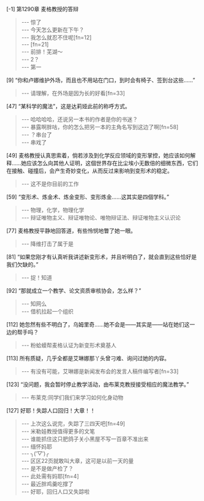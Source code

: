 
[-1] 第1290章 麦格教授的答辩
>--- 惊了<br>
>--- 今天怎么更新在下午？<br>
>--- 我怎么就忍不住呢[fn=12]<br>
>--- [fn=21]<br>
>--- 前排！芜湖～<br>
>--- 2？<br>
>--- 第一<br>

[9] “你和卢娜维护外场，而且也不用站在门口，到时会有椅子、签到台这些……”
>--- 请理解，在外场是因为长的好看[fn=33]<br>

[47] “某科学的魔法”，这是达莉娅此前的称呼方式。
>--- 哈哈哈哈，还说另一本书的作者是你的书迷？<br>
>--- 暴露啊胖咕，你的怎么把另一本的主角名写到这边了啊[fn=58]<br>
>--- ？串台了<br>
>--- 串戏了<br>

[49] 麦格教授认真思索着，倘若涉及到化学反应领域的变形掌控，她应该如何解释……她应该怎么向其他人证明，这個世界存在比尘埃小无数倍的细微东西，它们在接触、碰撞后，会产生奇妙变化，从而反过来影响到变形术的稳定。
>--- 这不是你目前的工作<br>

[59] “变形术、炼金术、炼金变形、变形炼金……这其实是四個学科。”
>--- 物理，化学，物理化学<br>
>--- 辩证唯物主义、辩证唯物论、唯物辩证法、辩证唯物主义认识论<br>

[77] 麦格教授平静地回答道，有些怜悯地瞥了她一眼。
>--- 降维打击了属于是<br>

[81] “如果您刚才有认真听我讲述新变形术，并且听明白了，就会直到这些恰好是我们欠缺的。”
>--- 捉！知道<br>

[92] “那就成立一个教学、论文资质审核协会，怎么样？”
>--- 知网么<br>
>--- 借机拉起一个组织<br>

[112] 她忽然有些不明白了，乌姆里奇……她不会是——其实是——站在她们这一边的帮手吗？
>--- 粉蛤蟆帮麦格认证为新变形术奠基人<br>

[113] 所有质疑，几乎全都是艾琳娜那丫头曾刁难、询问过她的内容。
>--- 有没有可能，艾琳娜是新闻发布会的发言人稿件编写者[fn=33]<br>

[123] “没问题，我会暂时停止教学活动，由布莱克教授接受相应的魔法教学。”
>--- 布莱克:同学们我们来学习如何化身动物<br>

[127] 好耶！失踪人口回归！大章！！
>--- 上次这么说完，失踪了三四天吧[fn=49]<br>
>--- 米勒娃教授值得更多的文笔<br>
>--- 谁能抓住这只肥鸽子关小黑屋不写一百章不准出来<br>
>--- 缅怀妈耶<br>
>--- ╮(‵▽′)╭<br>
>--- 区区22页就敢叫大章，这可是以前一天的量<br>
>--- 是不是做产检了？<br>
>--- 此处需有妈耶[fn=4]<br>
>--- 最近胖鸡羹吃撑了<br>
>--- 好耶，回归人口又失踪啦<br>
